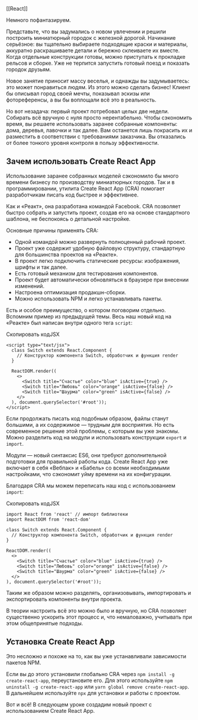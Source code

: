 [[React]]

Немного пофантазируем.

Представьте, что вы задумались о новом увлечении и решили построить миниатюрный городок с железной дорогой. Начинание серьёзное: вы тщательно выбираете подходящие краски и материалы, аккуратно раскрашиваете детали и бережно склеиваете их вместе. Когда отдельные конструкции готовы, можно приступать к прокладке рельсов и сборке. Уже не терпится запустить готовый поезд и показать городок друзьям.

Новое занятие приносит массу веселья, и однажды вы задумываетесь: это может понравиться людям. Из этого можно сделать бизнес! Клиент бы описывал город своей мечты, показывал эскизы или фотореференсы, а вы бы воплощали всё это в реальность.

Но вот незадача: первый проект потребовал целых две недели. Собирать всё вручную с нуля просто нерентабельно. Чтобы сэкономить время, вы решаете использовать заранее собранные компоненты: дома, деревья, лавочки и так далее. Вам останется лишь покрасить их и разместить в соответствии с требованиями заказчика. Вы отказались от более тонкого уровня контроля в пользу эффективности.

## Зачем использовать Create React App

Использование заранее собранных моделей сэкономило бы много времени бизнесу по производству миниатюрных городов. Так и в программировании, утилита Create React App (CRA) помогает разработчикам писать код быстрее и эффективнее.

Как и «Реакт», она разработана командой Facebook. CRA позволяет быстро собрать и запустить проект, создав его на основе стандартного шаблона, не беспокоясь о детальной настройке.

Основные причины применять CRA:

-   Одной командой можно развернуть полноценный рабочий проект.
-   Проект уже содержит удобную файловую структуру, стандартную для большинства проектов на «Реакте».
-   В проект легко подключить статические ресурсы: изображения, шрифты и так далее.
-   Есть готовый механизм для тестирования компонентов.
-   Проект будет автоматически обновляться в браузере при внесении изменений.
-   Настроена оптимизация продакшн-сборки.
-   Можно использовать NPM и легко устанавливать пакеты.

Есть и особое преимущество, о котором поговорим отдельно. Вспомним пример из предыдущей темы. Весь наш новый код на «Реакте» был написан внутри одного тега `script`:

Скопировать кодJSX

```
<script type="text/jsx">
  class Switch extends React.Component {
    // Конструктор компонента Switch, обработчик и функция render
  }

  ReactDOM.render((
    <>
      <Switch title="Счастье" color="blue" isActive={true} />
      <Switch title="Любовь" color="orange" isActive={false} />
      <Switch title="Шаурма" color="green" isActive={false} />
    </>
  ), document.querySelector('#root'));
</script> 
```

Если продолжать писать код подобным образом, файлы станут большими, а их содержимое — трудным для восприятия. Но есть современное решение этой проблемы, с которым вы уже знакомы. Можно разделить код на модули и использовать конструкции `export` и `import`.

Модули — новый синтаксис ES6, они требуют дополнительной подготовки для правильной работы кода. Create React App уже включает в себя «Вебпак» и «Бабель» со всеми необходимыми настройками, что сэкономит уйму времени на их конфигурации.

Благодаря CRA мы можем переписать наш код с использованием `import`:

Скопировать кодJSX

```
import React from 'react' // импорт библиотеки
import ReactDOM from 'react-dom'    

class Switch extends React.Component {
  // Конструктор компонента Switch, обработчик и функция render
}

ReactDOM.render((
  <>
    <Switch title="Счастье" color="blue" isActive={true} />
    <Switch title="Любовь" color="orange" isActive={false} />
    <Switch title="Шаурма" color="green" isActive={false} />
  </>
), document.querySelector('#root')); 
```

Таким же образом можно разделять, организовывать, импортировать и экспортировать компоненты внутри проекта.

В теории настроить всё это можно было и вручную, но CRA позволяет существенно ускорить этот процесс и, что немаловажно, учитывать при этом общепринятые подходы.

## Установка Create React App

Это несложно и похоже на то, как вы уже устанавливали зависимости пакетов NPM.

Если вы до этого установили глобально CRA через `npm install -g create-react-app`, переустановите его. Для этого используйте `npm uninstall -g create-react-app` или `yarn global remove create-react-app`. В дальнейшем используйте `npx` для установки и работы с проектом.

Вот и всё! В следующем уроке создадим новый проект с использованием Create React App.